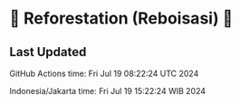 
# 🌳 Reforestation (Reboisasi) 🌲

## Last Updated

GitHub Actions time: Fri Jul 19 08:22:24 UTC 2024

Indonesia/Jakarta time: Fri Jul 19 15:22:24 WIB 2024
